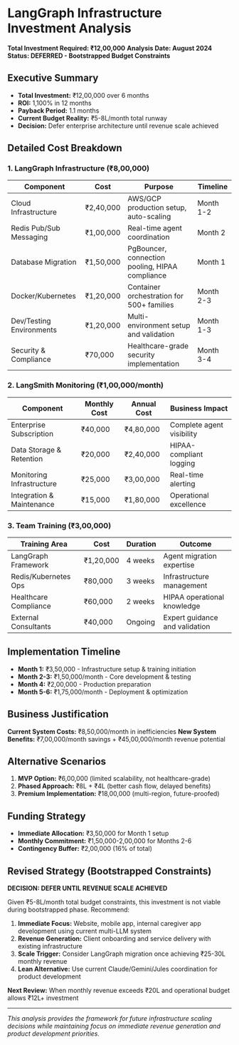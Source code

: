 # LangGraph Infrastructure Investment Analysis
**Total Investment Required: ₹12,00,000**
**Analysis Date: August 2024**
**Status: DEFERRED - Bootstrapped Budget Constraints**

## Executive Summary
- **Total Investment:** ₹12,00,000 over 6 months
- **ROI:** 1,100% in 12 months  
- **Payback Period:** 1.1 months
- **Current Budget Reality:** ₹5-8L/month total runway
- **Decision:** Defer enterprise architecture until revenue scale achieved

## Detailed Cost Breakdown

### 1. LangGraph Infrastructure (₹8,00,000)
| Component | Cost | Purpose | Timeline |
|-----------|------|---------|----------|
| Cloud Infrastructure | ₹2,40,000 | AWS/GCP production setup, auto-scaling | Month 1-2 |
| Redis Pub/Sub Messaging | ₹1,00,000 | Real-time agent coordination | Month 2 |
| Database Migration | ₹1,50,000 | PgBouncer, connection pooling, HIPAA compliance | Month 1 |
| Docker/Kubernetes | ₹1,20,000 | Container orchestration for 500+ families | Month 2-3 |
| Dev/Testing Environments | ₹1,20,000 | Multi-environment setup and validation | Month 1-3 |
| Security & Compliance | ₹70,000 | Healthcare-grade security implementation | Month 3-4 |

### 2. LangSmith Monitoring (₹1,00,000/month)
| Component | Monthly Cost | Annual Cost | Business Impact |
|-----------|-------------|-------------|-----------------|
| Enterprise Subscription | ₹40,000 | ₹4,80,000 | Complete agent visibility |
| Data Storage & Retention | ₹20,000 | ₹2,40,000 | HIPAA-compliant logging |
| Monitoring Infrastructure | ₹25,000 | ₹3,00,000 | Real-time alerting |
| Integration & Maintenance | ₹15,000 | ₹1,80,000 | Operational excellence |

### 3. Team Training (₹3,00,000)
| Training Area | Cost | Duration | Outcome |
|---------------|------|----------|---------|
| LangGraph Framework | ₹1,20,000 | 4 weeks | Agent migration expertise |
| Redis/Kubernetes Ops | ₹80,000 | 3 weeks | Infrastructure management |
| Healthcare Compliance | ₹60,000 | 2 weeks | HIPAA operational knowledge |
| External Consultants | ₹40,000 | Ongoing | Expert guidance and validation |

## Implementation Timeline
- **Month 1:** ₹3,50,000 - Infrastructure setup & training initiation
- **Month 2-3:** ₹1,50,000/month - Core development & testing
- **Month 4:** ₹2,00,000 - Production preparation
- **Month 5-6:** ₹1,75,000/month - Deployment & optimization

## Business Justification
**Current System Costs:** ₹8,50,000/month in inefficiencies
**New System Benefits:** ₹7,00,000/month savings + ₹45,00,000/month revenue potential

## Alternative Scenarios
1. **MVP Option:** ₹6,00,000 (limited scalability, not healthcare-grade)
2. **Phased Approach:** ₹8L + ₹4L (better cash flow, delayed benefits)  
3. **Premium Implementation:** ₹18,00,000 (multi-region, future-proofed)

## Funding Strategy
- **Immediate Allocation:** ₹3,50,000 for Month 1 setup
- **Monthly Commitment:** ₹1,50,000-2,00,000 for Months 2-6
- **Contingency Buffer:** ₹2,00,000 (16% of total)

## Revised Strategy (Bootstrapped Constraints)
**DECISION: DEFER UNTIL REVENUE SCALE ACHIEVED**

Given ₹5-8L/month total budget constraints, this investment is not viable during bootstrapped phase. Recommend:

1. **Immediate Focus:** Website, mobile app, internal caregiver app development using current multi-LLM system
2. **Revenue Generation:** Client onboarding and service delivery with existing infrastructure
3. **Scale Trigger:** Consider LangGraph migration once achieving ₹25-30L monthly revenue
4. **Lean Alternative:** Use current Claude/Gemini/Jules coordination for product development

**Next Review:** When monthly revenue exceeds ₹20L and operational budget allows ₹12L+ investment

---

*This analysis provides the framework for future infrastructure scaling decisions while maintaining focus on immediate revenue generation and product development priorities.*